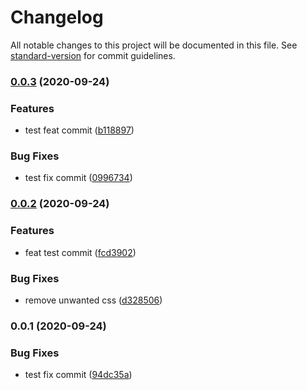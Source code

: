 # Changelog

All notable changes to this project will be documented in this file. See [standard-version](https://github.com/conventional-changelog/standard-version) for commit guidelines.

### [0.0.3](https://github.com/itsmeganesh-cse-iiit/react-auto-versioning/compare/v0.0.2...v0.0.3) (2020-09-24)


### Features

* test feat commit ([b118897](https://github.com/itsmeganesh-cse-iiit/react-auto-versioning/commit/b118897356e3103bf55390546ed2b51608847318))


### Bug Fixes

* test fix commit ([0996734](https://github.com/itsmeganesh-cse-iiit/react-auto-versioning/commit/09967349a5779c73638516f82eeb2b9ef0880cbf))

### [0.0.2](https://github.com/itsmeganesh-cse-iiit/react-auto-versioning/compare/v0.0.1...v0.0.2) (2020-09-24)


### Features

* feat test commit ([fcd3902](https://github.com/itsmeganesh-cse-iiit/react-auto-versioning/commit/fcd39027111e022d39300fcab4179cacc4092568))


### Bug Fixes

* remove unwanted css ([d328506](https://github.com/itsmeganesh-cse-iiit/react-auto-versioning/commit/d328506ea568e53cb8b2f52eb594fa5fe795b9c1))

### 0.0.1 (2020-09-24)


### Bug Fixes

* test fix commit ([94dc35a](https://github.com/itsmeganesh-cse-iiit/react-auto-versioning/commit/94dc35af77f9bf0b0bd0768044aafb671372c71d))
